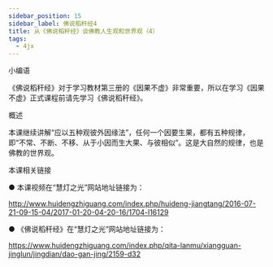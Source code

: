 ```yaml
---
sidebar_position: 15
sidebar_label: 佛说稻秆经4
title: 从《佛说稻秆经》谈佛教人生观和世界观（4）
tags:
  - 4jx
---
```

  小编语 

《佛说稻秆经》对于学习教材第三册的《因果不虚》非常重要，所以在学习《因果不虚》正式课程前请先学习《佛说稻秆经》。

概述


本课继续讲解“应以五种观彼外因缘法”，任何一个因要生果，都有五种规律，即“不常、不断、不移、从于小因而生大果、与彼相似”。这是大自然的规律，也是佛教的世界观。







 本课相关链接 

●  本课视频在“慧灯之光”网站地址链接为：

http://www.huidengzhiguang.com/index.php/huideng-jiangtang/2016-07-21-09-15-04/2017-01-20-04-20-16/1704-l16129



● 《佛说稻秆经》在“慧灯之光”网站地址链接为：

https://www.huidengzhiguang.com/index.php/qita-lanmu/xiangguan-jinglun/jingdian/dao-gan-jing/2159-d32